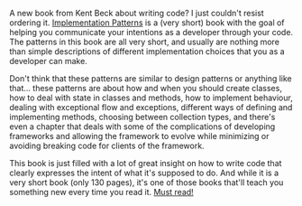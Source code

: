 A new book from Kent Beck about writing code? I just couldn't resist ordering it. <a href="http://www.amazon.com/Implementation-Patterns-Addison-Wesley-Signature-Kent/dp/0321413091/ref=pd_bbs_sr_1?ie=UTF8&amp;s=books&amp;qid=1208765740&amp;sr=8-1">Implementation Patterns</a> is a (very short) book with the goal of helping you communicate your intentions as a developer through your code.  The patterns in this book are all very short, and usually are nothing more than simple descriptions of different implementation choices that you as a developer can make.

Don't think that these patterns are similar to design patterns or anything like that... these patterns are about how and when you should create classes, how to deal with state in classes and methods, how to implement behaviour, dealing with exceptional flow and exceptions, different ways of defining and implementing methods, choosing between collection types, and there's even a chapter that deals with some of the complications of developing frameworks and allowing the framework to evolve while minimizing or avoiding breaking code for clients of the framework.

This book is just filled with a lot of great insight on how to write code that clearly expresses the intent of what it's supposed to do. And while it is a very short book (only 130 pages), it's one of those books that'll teach you something new every time you read it. <a href="http://davybrion.com/blog/recommended-books/">Must read!</a>